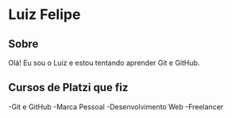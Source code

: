 # Luiz Felipe

## Sobre

Olá! Eu sou o Luiz e estou tentando aprender Git e GitHub.

## Cursos de Platzi que fiz

-Git e GitHub
-Marca Pessoal
-Desenvolvimento Web
-Freelancer
